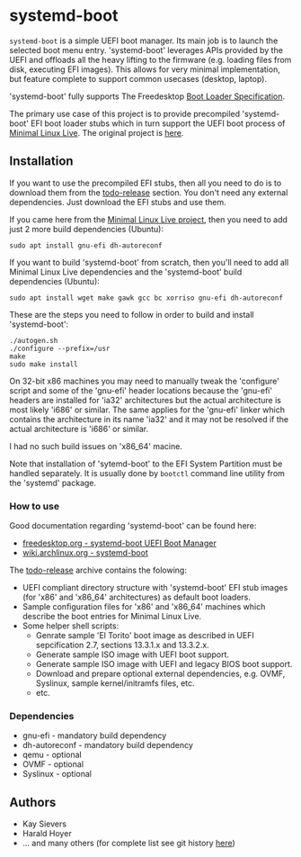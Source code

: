 # systemd-boot

``systemd-boot`` is a simple UEFI boot manager. Its main job is to launch the selected boot menu entry. 'systemd-boot' leverages APIs provided by the UEFI and offloads all the heavy lifting to the firmware (e.g. loading files from disk, executing EFI images). This allows for very minimal implementation, but feature complete to support common usecases (desktop, laptop).

'systemd-boot' fully supports The Freedesktop [Boot Loader Specification](https://www.freedesktop.org/wiki/Specifications/BootLoaderSpec/).

The primary use case of this project is to provide precompiled 'systemd-boot' EFI boot loader stubs which in turn support the UEFI boot process of [Minimal Linux Live](http://github.com/ivandavidov/minimal "Minimal Linux Live"). The original project is [here](https://github.com/msekletar/systemd-boot "systemd-boot").

## Installation

If you want to use the precompiled EFI stubs, then all you need to do is to download them from the [todo-release](http://todo-release.todo) section. You don't need any external dependencies. Just download the EFI stubs and use them.

If you came here from the [Minimal Linux Live project](http://github.com/ivandavidov/minimal "Minimal Linux Live"), then you need to add just 2 more build dependencies (Ubuntu):

``sudo apt install gnu-efi dh-autoreconf``

If you want to build 'systemd-boot' from scratch, then you'll need to add all Minimal Linux Live dependencies and the 'systemd-boot' build dependencies (Ubuntu):

``sudo apt install wget make gawk gcc bc xorriso gnu-efi dh-autoreconf``

These are the steps you need to follow in order to build and install 'systemd-boot':

```
./autogen.sh
./configure --prefix=/usr
make
sudo make install
```

On 32-bit x86 machines you may need to manually tweak the 'configure' script and some of the 'gnu-efi' header locations because the 'gnu-efi' headers are installed for 'ia32' architectures but the actual architecture is most likely 'i686' or similar. The same applies for the 'gnu-efi' linker which contains the architecture in its name 'ia32' and it may not be resolved if the actual architecture is 'i686' or similar.

I had no such build issues on 'x86_64' macine.

Note that installation of 'sytemd-boot' to the EFI System Partition must be handled separately. It is usually done by ```bootctl``` command line utility from the 'systemd' package.

### How to use

Good documentation regarding 'systemd-boot' can be found here:

* [freedesktop.org - systemd-boot UEFI Boot Manager](http://www.freedesktop.org/wiki/Software/systemd/systemd-boot)
* [wiki.archlinux.org - systemd-boot](http://wiki.archlinux.org/index.php/Systemd-boot)

The [todo-release](http://release-todo.toto) archive contains the folowing:

* UEFI compliant directory structure with 'systemd-boot' EFI stub images (for 'x86' and 'x86_64' architectures) as default boot loaders.
* Sample configuration files for 'x86' and 'x86_64' machines which describe the boot entries for Minimal Linux Live.
* Some helper shell scripts:
  * Genrate sample 'El Torito' boot image as described in UEFI sepcification 2.7, sections 13.3.1.x and 13.3.2.x.
  * Generate sample ISO image with UEFI boot support.
  * Generate sample ISO image with UEFI and legacy BIOS boot support.
  * Download and prepare optional external dependencies, e.g. OVMF, Syslinux, sample kernel/initramfs files, etc.
  * etc.

### Dependencies

* gnu-efi - mandatory build dependency
* dh-autoreconf - mandatory build dependency
* qemu - optional
* OVMF - optional
* Syslinux - optional

## Authors

* Kay Sievers
* Harald Hoyer
* ... and many others (for complete list see git history [here](https://www.github.com/systemd/systemd))

